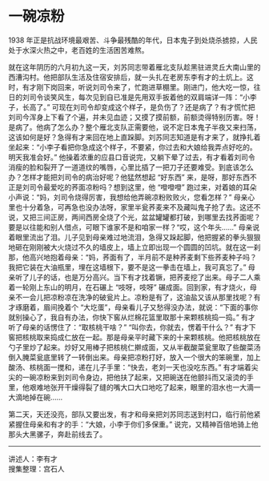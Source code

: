 # 一碗凉粉

1938 年正是抗战环境最艰苦、斗争最残酷的年代，日本鬼子到处烧杀掳掠，人民处于水深火热之中，老百姓的生活困苦难熬。

就在这年阴历的六月初九这一天，刘苏同志带着雁北支队趁黑驻进灵丘大南山里的西漕沟村。他把部队生活及住宿安排后，就一头扎在老房东李有才的土炕上。这时，有才刚下岗回来，听说刘司令来了，忙跑进草棚里。刚进门，他大吃一惊，往日的刘司令谈笑风生，每次见到自已准是先用双手扳着他的双肩端详一阵：“小李子，长高了。” 可现在刘司令却变成这个样子，是负伤了？还是病了？有才慌忙把刘司今浑身上下看了个遍，并未见血迹；又摸了摸前额，前额烫得特别历害。呀！是病了。他病了怎么办？整个雁北支队正需要他，说不定日本鬼子半夜又来扫荡，这该如何是好？急得有才来回在地上直跺脚。刘苏同志知道是有才来了，就挣扎着坐起来：“小李子看把你急成这个样子，不要紧，你过去和大娘给我弄点好吃的。明天我准会好。” 他操着浓重的应县口音说完，又躺下晕了过去，有才看着刘司令消瘦的脸和裂开了一道道纹的嘴唇，心里比插了一把刀子还要难受。到底该怎么办？怎样才能把刘司令的病治好呢？他猛然想起 “好东西” 来，是呀，那好东西不正是刘司令最爱吃的荞面凉粉吗？想到这里，他 “噔噔噔” 跑过来，对着娘的耳朵小声说：“妈，刘司令烧得厉害，我想给他弄碗凉粉败败火，您看怎样？” 母亲心里也十分着急，可再急也没办法呀，家里半瓮荞麦来不及藏叫鬼子抢了去。这还不说，又把三间正房，两间西房全烧了个光，盆盆罐罐都打破，到哪里去找荞面呢？要是以往能和别人借点，可眼下谁家不是和咱家一样？“哎，这个年头……” 母亲说着眼里流出了泪。儿子见到母亲难过地流泪，急得又跺起脚，他把握紧的拳头狠狠地砸在刚刚被大火烧过不久的墙皮上，墙上立即出现一个圆圆的凹坑。就在这一刹那，他高兴地抱着母亲：“妈，荞面有了，半月前不是种荞麦剩下些荞麦种子吗？我把它装在大油瓶里，埋在这墙根下，要不是这一拳击在墙上，我可真忘了。” 母亲听了儿子的话，也是万分高兴。当下有才找着镢，把荞麦挖了出来。母子二人乘着一轮刚上东山的明月，在石碾上 “吱呀，吱呀” 碾成面。回到家，有才烧火，母亲不一会儿把凉粉凉在洗净的破瓮片上。凉粉是有了，这油盐又该从那里找呢？有才琢磨着，眉间挽着个 “大圪蛋”，母亲看儿子又愁得没办法，就说：“下面的事你就别操心了，我自有办法，你快下窖从烂棉花篮里取那十来颗核桃捣一捣。” 有才听了母亲的话愣住了：“取核桃干啥？” “叫你去，你就去，愣着干什么？” 有才下窖把核桃取来捣成仁放在一起。那是母亲平时藏下来的十来颗核桃。他把核桃放在勺子里炒了起来。炒好又用棒子把核桃仁擀成面，又从半截酸菜瓮里取了些酸菜汤倒入腌菜瓮底里转了一转倒出来。母亲把凉粉打好，放入一个很大的笨碗里，加上酸汤、核桃面一搅和，递在儿子手里：“快去，老刘一天也没吃东西。” 有才端着尖尖的一碗凉粉来到刘司令身边，把他扶了起来，又把碗送在他颤抖而又滚烫的手里，他艰难地张开干燥得裂了缝的嘴大口大口地吃了起来，眼里的泪水也一大滴一大滴地掉在碗……

第二天，天还没亮，部队又要出发，有才和母亲把刘苏同志送到村口，临行前他紧紧握住母亲和有才的手：“大娘，小李于你们多保重。” 说完，又精神百倍地骑上他那头大黑骡子，奔赴前线去了。

---

讲述人：李有才  
搜集整理：宫石人

